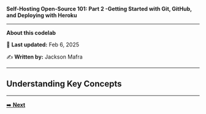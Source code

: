 **Self-Hosting Open-Source 101: Part 2 -Getting Started with Git, GitHub, and Deploying with Heroku**

---
**About this codelab**

📅 **Last updated:** Feb 6, 2025

✍️ **Written by:** Jackson Mafra

---

## **Understanding Key Concepts**


---

[➡️ **Next**](step-07.md)